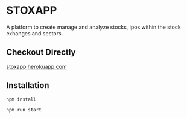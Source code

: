 # STOXAPP

A platform to create manage and analyze stocks, ipos within the stock exhanges and sectors.

## Checkout Directly

[stoxapp.herokuapp.com]

## Installation

```
npm install
```

```
npm run start
```

[stoxapp.herokuapp.com]: https://www.stoxapp.herokuapp.com
